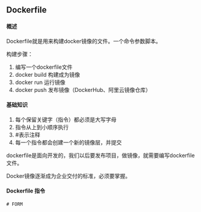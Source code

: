## Dockerfile

#### 概述

Dockerfile就是用来构建docker镜像的文件。一个命令参数脚本。

构建步骤：

1. 编写一个dockerfile文件
2. docker build 构建成为镜像
3. docker run 运行镜像
4. docker push 发布镜像（DockerHub、阿里云镜像仓库）

#### 基础知识

1. 每个保留关键字（指令）都必须是大写字母
2. 指令从上到小顺序执行
3.  #表示注释
4. 每一个指令都会创建一个新的镜像层，并提交

dockerfile是面向开发的，我们以后要发布项目，做镜像，就需要编写dockerfile文件。

Docker镜像逐渐成为企业交付的标准，必须要掌握。

#### Dockerfile 指令

```shell
# FORM

```

